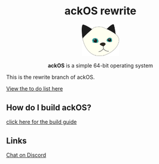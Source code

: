 <div align="center">

# ackOS rewrite

<img src="assets/logos/logo.png" width="100px"></img>

**ackOS** is a simple 64-bit operating system

</div>

This is the rewrite branch of ackOS.

[View the to do list here](TODO.md)

## How do I build ackOS?
[click here for the build guide](manual/build.md)


## Links
[Chat on Discord](https://discord.gg/f6WRY6sHqa)
